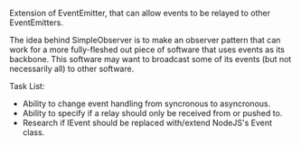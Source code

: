 Extension of EventEmitter, that can allow events to be relayed to other EventEmitters.

The idea behind SimpleObserver is to make an observer pattern that can work for a more fully-fleshed out piece of software that uses events as its backbone. This software may want to broadcast some of its events (but not necessarily all) to other software.

Task List:
* Ability to change event handling from syncronous to asyncronous.
* Ability to specify if a relay should only be received from or pushed to.
* Research if IEvent should be replaced with/extend NodeJS's Event class.
